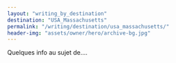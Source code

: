 ```yaml
---
layout: "writing_by_destination"
destination: "USA_Massachusetts"
permalink: "/writing/destination/usa_massachusetts/"
header-img: "assets/owner/hero/archive-bg.jpg"
---
```


Quelques info au sujet de....